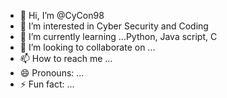 - 👋 Hi, I’m @CyCon98
- 👀 I’m interested in Cyber Security and Coding
- 🌱 I’m currently learning ...Python, Java script, C
- 💞️ I’m looking to collaborate on ...
- 📫 How to reach me ...
- 😄 Pronouns: ...
- ⚡ Fun fact: ...

<!---
CyCon98/CyCon98 is a ✨ special ✨ repository because its `README.md` (this file) appears on your GitHub profile.
You can click the Preview link to take a look at your changes.
--->
